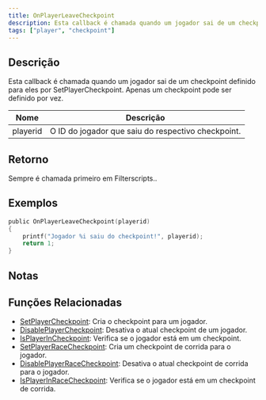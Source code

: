 ```yaml
---
title: OnPlayerLeaveCheckpoint
description: Esta callback é chamada quando um jogador sai de um checkpoint definido para eles por SetPlayerCheckpoint.
tags: ["player", "checkpoint"]
---
```


## Descrição

Esta callback é chamada quando um jogador sai de um checkpoint definido para eles por SetPlayerCheckpoint. Apenas um checkpoint pode ser definido por vez.

| Nome     | Descrição                                          |
| -------- | -------------------------------------------------- |
| playerid | O ID do jogador que saiu do respectivo checkpoint. |

## Retorno

Sempre é chamada primeiro em Filterscripts..

## Exemplos

```c
public OnPlayerLeaveCheckpoint(playerid)
{
    printf("Jogador %i saiu do checkpoint!", playerid);
    return 1;
}
```

## Notas

<TipNPCCallbacksPT />

## Funções Relacionadas

- [SetPlayerCheckpoint](../functions/SetPlayerCheckpoint): Cria o checkpoint para um jogador.
- [DisablePlayerCheckpoint](../functions/DisablePlayerCheckpoint): Desativa o atual checkpoint de um jogador.
- [IsPlayerInCheckpoint](../functions/IsPlayerInCheckpoint): Verifica se o jogador está em um checkpoint.
- [SetPlayerRaceCheckpoint](../functions/SetPlayerRaceCheckpoint): Cria um checkpoint de corrida para o jogador.
- [DisablePlayerRaceCheckpoint](../functions/DisablePlayerRaceCheckpoint): Desativa o atual checkpoint de corrida para o jogador.
- [IsPlayerInRaceCheckpoint](../functions/IsPlayerInRaceCheckpoint): Verifica se o jogador está em um checkpoint de corrida.
